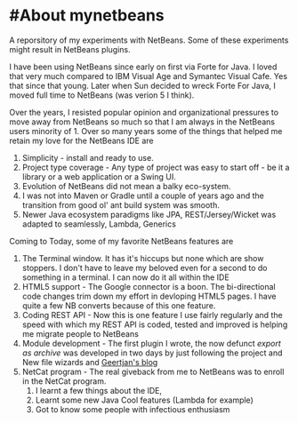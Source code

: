 #About mynetbeans
==========

A reporsitory of my experiments with NetBeans. Some of these experiments might result in NetBeans plugins.

I have been using NetBeans since early on first via Forte for Java. I loved that very much compared to IBM Visual Age and Symantec Visual Cafe. Yes that since that young. Later when Sun decided to wreck Forte For Java, I moved full time to NetBeans (was verion 5 I think).

Over the years, I resisted popular opinion and organizational pressures to move away from NetBeans so much so that I am always in the NetBeans users minority of 1. Over so many years some of the things that helped me retain my love for the NetBeans IDE are

1. Simplicity - install and ready to use.
2. Project type coverage - Any type of project was easy to start off - be it a library or a web application or a Swing UI. 
3. Evolution of NetBeans did not mean a balky eco-system.  
4. I was not into Maven or Gradle until a couple of years ago and the transition from good ol' ant build system was smooth.
5. Newer Java ecosystem paradigms like JPA, REST/Jersey/Wicket was adapted to seamlessly, Lambda, Generics
 
Coming to Today, some of my favorite NetBeans features are
1. The Terminal window. It has it's hiccups but none which are show stoppers. I don't have to leave my beloved even for a second to do something in a terminal. I can now do it all within the IDE
2. HTML5 support - The Google connector is a boon. The bi-directional code changes trim down my effort in devloping HTML5 pages. I have quite a few NB converts because of this one feature.
3. Coding REST API - Now this is one feature I use fairly regularly and the speed with which my REST API is coded, tested and improved is helping me migrate people to NetBeans
4. Module development - The first plugin I wrote, the now defunct _export as archive_ was developed in two days by just following the project and New file wizards and [Geertjan's blog](https://blogs.oracle.com/geertjan/entry/zipping_a_suite_s_nbm)
5. NetCat program - The real giveback from me to NetBeans was to enroll in the NetCat program. 
   1. I learnt a few things about the IDE, 
   2. Learnt some new Java Cool features (Lambda for example)
   3. Got to know some people with infectious enthusiasm
   

